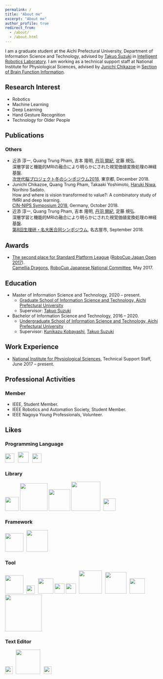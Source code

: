 ```yaml
---
permalink: /
title: "About me"
excerpt: "About me"
author_profile: true
redirect_from:
  - /about/
  - /about.html
---
```


I am a graduate student at the Aichi Prefectural University, Department of Information Science and Technology, advised by [Takuo Suzuki](https://researchmap.jp/takuo-suzuki?lang=en) in [Intelligent Robotics Laboratory](http://www.ist.aichi-pu.ac.jp/lab/st/index.html). I am working as a technical support staff at National Institute for Physiological Sciences, advised by [Junichi Chikazoe](https://scholar.google.co.jp/citations?user=jlB0TpIAAAAJ) in [Section of Brain Function Information](https://www.zoelabo.com/english-home).

## Research Interest
- Robotics
- Machine Learning
- Deep Learning
- Hand Gesture Recognition
- Technology for Older People

<!--
- Ambient Assisted Living
-->

## Publications
<!--
### Preprints

### Journal Articles

### Conference Proceedings
-->

### Others
- 近添 淳一, Quang Trung Pham, 吉本 隆明, <u>丹羽 開紀</u>, 定藤 規弘.  
深層学習と機能的MRIの融合により明らかにされた視覚価値変換処理の神経基盤.  
[次世代脳プロジェクト冬のシンポジウム2018](https://www.nips.ac.jp/brain-commu/2018/report2018.html), 東京都, December 2018.
- Junichi Chikazoe, Quang Trung Pham, Takaaki Yoshimoto, <u>Haruki Niwa</u>, Norihiro Sadato.  
How and where is vision transformed to value?: A combinatory study of fMRI and deep learning.  
[CIN-NIPS Symposium 2018](https://www.cin.uni-tuebingen.de/news-events/browse-all-events/detail/view/340/page/1/8th-nips-cin-joint-symposium.html), Germany, October 2018.
- 近添 淳一, Quang Trung Pham, 吉本 隆明, <u>丹羽 開紀</u>, 定藤 規弘.  
深層学習と機能的MRIの融合により明らかにされた視覚価値変換処理の神経基盤.  
[第8回生理研・名大医合同シンポジウム](https://www.med.nagoya-u.ac.jp/anatomy2/8thsympo.htm), 名古屋市, September 2018.


## Awards
- [The second place for Standard Platform League](http://www.ist.aichi-pu.ac.jp/~koba/images/citationSPL17.jpg) ([RoboCup Japan Open 2017](https://robocup-japanopen.org/2017/)).  
[Camellia Dragons](http://www.ist.aichi-pu.ac.jp/lab/robocup-spl/index.html), [RoboCup Japanese National Committee](http://www.robocup.or.jp/), May 2017.


## Education
- Master of Information Science and Technology, 2020 – present.
    - [Graduate School of Information Science and Technology, Aichi Prefectural University](https://www.ist.aichi-pu.ac.jp/en/index.html)
    - Supervisor: [Takuo Suzuki](https://researchmap.jp/takuo-suzuki?lang=en)
- Bachelor of Information Science and Technology, 2016 – 2020.
    - [Undergraduate School of Information Science and Technology, Aichi Prefectural University](https://www.ist.aichi-pu.ac.jp/)
    - Supervisor: [Kunikazu Kobayashi](http://www.ist.aichi-pu.ac.jp/~koba/), [Takuo Suzuki](https://researchmap.jp/takuo-suzuki?lang=en)


## Work Experience
- [National Institute for Physiological Sciences](https://www.nips.ac.jp/eng/), Technical Support Staff, June 2017 – present.

<!--
### Teaching Assistant
-->


## Professional Activities
<!--
### Research Grant

### Program Committee
-->

### Member
- IEEE, Student Member.
- IEEE Robotics and Automation Society, Student Member.
- IEEE Nagoya Young Professionals, Volunteer.

## Likes
### Programming Language
<a href="https://www.python.org/"><img src="https://upload.wikimedia.org/wikipedia/commons/c/c3/Python-logo-notext.svg" width="30" border="0"></a> &nbsp; <a href="https://www.mathworks.com/products/matlab.html"><img src="https://upload.wikimedia.org/wikipedia/commons/2/21/Matlab_Logo.png" width="35" border="0"></a> &nbsp; <a href="https://isocpp.org/"><img src="https://isocpp.org/assets/images/cpp_logo.png" width="30" border="0"></a>
<!--
&nbsp; <a href="https://www.rust-lang.org/"><img src="https://www.rust-lang.org/logos/rust-logo-128x128-blk.png" width="37" border="0"></a>
-->

### Library
<a href="https://scikit-learn.org/stable/"><img src="https://upload.wikimedia.org/wikipedia/commons/0/05/Scikit_learn_logo_small.svg" width="45" border="0"></a> <a href="https://pytorch.org/"><img src="https://upload.wikimedia.org/wikipedia/commons/9/96/Pytorch_logo.png" width="90" border="0"></a> <a href="https://keras.io/"><img src="https://keras.io/img/logo.png" width="70" border="0"></a> <a href="https://www.tensorflow.org/"><img src="https://www.gstatic.com/devrel-devsite/prod/v1241c04ebcb2127897d6c18221acbd64e7ed5c46e5217fd83dd808e592c47bf6/tensorflow/images/lockup.svg" width="95" border="0"></a> &thinsp; <a href="https://p5js.org/"><img src="https://p5js.org/assets/img/p5js.svg" width="40" border="0"></a>
<!--
&thinsp; <a href="https://www.pixijs.com/"><img src="https://camo.githubusercontent.com/f56c56298a82f8326ed5e59ef82b1b601a5780a7/687474703a2f2f706978696a732e646f776e6c6f61642f706978696a732d746578742e737667" width="40" border="0"></a>
-->

### Framework
<a href="https://flask.palletsprojects.com/"><img src="https://upload.wikimedia.org/wikipedia/commons/3/3c/Flask_logo.svg" width="60" border="0"></a> &thinsp; <a href="https://scrapy.org/"><img src="https://upload.wikimedia.org/wikipedia/commons/b/b4/Scrapy_logo.jpg" width="70" border="0"></a>

### Tool
<a href="https://www.ros.org/"><img src="https://upload.wikimedia.org/wikipedia/commons/b/bb/Ros_logo.svg" width="60" border="0"></a> &thinsp; <a href="https://jupyter.org/"><img src="https://upload.wikimedia.org/wikipedia/commons/3/38/Jupyter_logo.svg" width="27" border="0"></a> &thinsp; <a href="https://git-scm.com/"><img src="https://upload.wikimedia.org/wikipedia/commons/e/e0/Git-logo.svg" width="50" border="0"></a> <a href="https://github.co.jp/"><img src="https://github.githubassets.com/images/modules/logos_page/GitHub-Mark.png" width="33" border="0"></a> <a href="https://www.docker.com/"><img src="https://www.docker.com/sites/default/files/d8/styles/role_icon/public/2019-07/vertical-logo-monochromatic.png?itok=erja9lKc" width="33" border="0"></a> &thinsp; <a href="https://www.heroku.com/"><img src="https://brand.heroku.com/static/media/heroku-logotype-horizontal.81c49462.svg" width="75" border="0"></a> &thinsp; <a href="https://www.netlify.com/"><img src="https://upload.wikimedia.org/wikipedia/commons/b/b8/Netlify_logo.svg" width="70" border="0"></a> &thinsp; <a href="https://www.latex-project.org/"><img src="https://upload.wikimedia.org/wikipedia/commons/9/92/LaTeX_logo.svg" width="50" border="0"></a> &thinsp; <a href="https://www.sphinx-doc.org/en/master/"><img src="https://upload.wikimedia.org/wikipedia/en/d/dc/Sphinx_Python_Documentation_Logo.png" width="120" border="0"></a>

### Text Editor
<a href="https://code.visualstudio.com/"><img src="https://upload.wikimedia.org/wikipedia/commons/2/2d/Visual_Studio_Code_1.18_icon.svg" width="25" border="0"></a> &thinsp; <a href="https://atom.io/"><img src="https://upload.wikimedia.org/wikipedia/commons/e/eb/Atom_icon.svg" width="80" border="0"></a> &nbsp; <a href="https://www.vim.org/"><img src="https://upload.wikimedia.org/wikipedia/commons/9/9f/Vimlogo.svg" width="25" border="0"></a>
